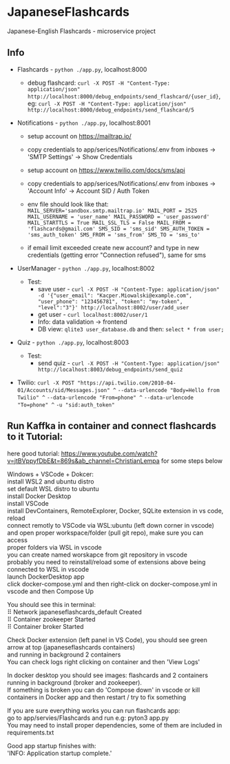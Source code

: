 # JapaneseFlashcards
Japanese-English Flashcards - microservice project  

## Info  
* Flashcards - `python ./app.py`, localhost:8000   
    * debug flashcard: `curl -X POST -H "Content-Type: application/json" http://localhost:8000/debug_endpoints/send_flashcard/{user_id}`, eg: 
      `curl -X POST -H "Content-Type: application/json" http://localhost:8000/debug_endpoints/send_flashcard/5`
* Notifications - `python ./app.py`, localhost:8001   
    * setup account on https://mailtrap.io/
    * copy credentials to app/serices/Notifications/.env from inboxes -> 'SMTP Settings' -> Show Credentials
    * setup account on https://www.twilio.com/docs/sms/api
    * copy credentials to app/serices/Notifications/.env from inboxes -> 'Account Info' -> Account SID / Auth Token
      
    * env file should look like that:  
      `
      MAIL_SERVER='sandbox.smtp.mailtrap.io'
      MAIL_PORT = 2525
      MAIL_USERNAME = 'user_name'
      MAIL_PASSWORD = 'user_password'
      MAIL_STARTTLS = True
      MAIL_SSL_TLS = False
      MAIL_FROM = 'flashcards@gmail.com'
      SMS_SID = 'sms_sid'
      SMS_AUTH_TOKEN = 'sms_auth_token'
      SMS_FROM = 'sms_from'
      SMS_TO = 'sms_to'
      `
    * if email limit exceeded create new account? and type in new credentials (getting error "Connection refused"), same for sms
  
  
* UserManager - `python ./app.py`, localhost:8002  
    * Test:  
        * save user - `curl -X POST -H "Content-Type: application/json" -d '{"user_email": "Kacper.Miowalski@example.com", "user_phone": "123456781", "token": "my-token", "level":"3"}' http://localhost:8002/user/add_user`  
        * get user - `curl localhost:8002/user/1`  
        * Info: data validation -> frontend
        * DB view: `qlite3 user_database.db` and then: `select * from user;`
   
* Quiz - `python ./app.py`, localhost:8003  
     * Test:
         * send quiz - `curl -X POST -H "Content-Type: application/json" http://localhost:8003/debug_endpoints/send_quiz`   
    

* Twilio: `curl -X POST "https://api.twilio.com/2010-04-01/Accounts/sid/Messages.json" ^`
  `--data-urlencode "Body=Hello from Twilio" ^`
  `--data-urlencode "From=phone" ^`
  `--data-urlencode "To=phone" ^`
  `-u "sid:auth_token"`
  
## Run Kaffka in container and connect flashcards to it Tutorial:  
   
  
here good tutorial: https://www.youtube.com/watch?v=jtBVppyfDbE&t=869s&ab_channel=ChristianLempa for some steps below  
  
Windows + VSCode + Dokcer:  
install WSL2 and ubuntu distro  
set default WSL distro to ubuntu  
install Docker Desktop  
install VSCode  
install DevContainers, RemoteExplorer, Docker, SQLite extension in vs code, reload  
connect remotly to VSCode via WSL:ubuntu (left down corner in vscode) and open proper workspace/folder (pull git repo), make sure you can access  
proper folders via WSL in vscode  
you can create named worskapce from git repository in vscode  
probably  you need to reinstall/reload some of extensions above being connected to WSL in vscode  
launch DockerDesktop app  
click docker-compose.yml and then right-click on docker-compose.yml in vscode and then Compose Up  

You should see this in terminal:  
⠿ Network japaneseflashcards_default  Created                                                          
⠿ Container zookeeper Started                                                                                                  
⠿ Container broker Started        
  
Check Docker extension (left panel in VS Code), you should see green arrow at top (japaneseflashcards containers)  
and running in background 2 containers  
You can check logs right clicking on container and then 'View Logs'  
  
In docker desktop you should see images: flashcards and 2 containers running in background (broker and zookeeper).  
If something is broken you can do 'Compose down' in vscode or kill containers in Docker app and then restart / try to fix something   
  
If you are sure everything works you can run flashcards app:  
go to app/servies/Flashcards and run e.g: pyton3 app.py   
You may need to install proper dependencies, some of them are included in requirements.txt  
  
Good app startup finishes with:  
'INFO:     Application startup complete.'  
